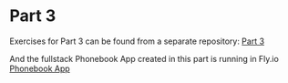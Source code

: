 # Part 3

Exercises for Part 3 can be found from a separate repository: [Part 3](https://github.com/ojanenmarianna/fullstackOpen-part3)

And the fullstack Phonebook App created in this part is running in Fly.io [Phonebook App](https://fullstack-part3-phonebook1.fly.dev/) 
